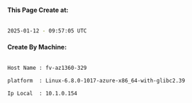 
   
#### This Page Create at:

```bash

2025-01-12 - 09:57:05 UTC

```

#### Create By Machine:

```bash

Host Name : fv-az1360-329

platform  : Linux-6.8.0-1017-azure-x86_64-with-glibc2.39

Ip Local  : 10.1.0.154

```

